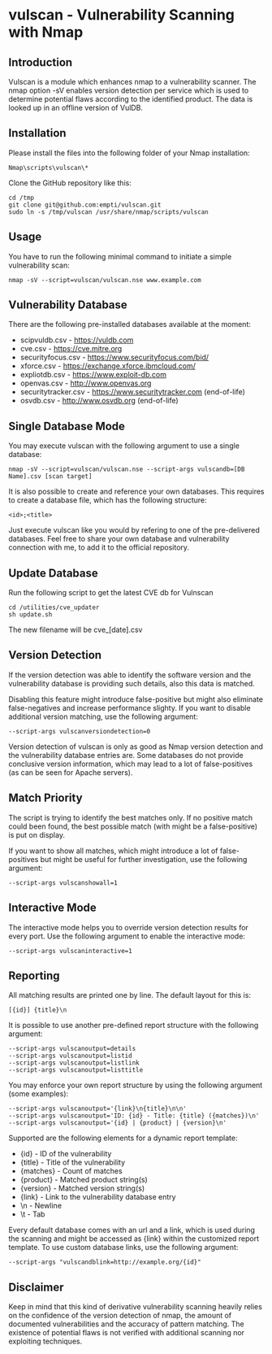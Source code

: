 # vulscan - Vulnerability Scanning with Nmap

## Introduction

Vulscan is a module which enhances nmap to a vulnerability scanner. The nmap option -sV enables version detection per service which is used to determine potential flaws according to the identified product. The data is looked up in an offline version of VulDB.

## Installation

Please install the files into the following folder of your Nmap installation:

    Nmap\scripts\vulscan\*

Clone the GitHub repository like this:

    cd /tmp
    git clone git@github.com:empti/vulscan.git
    sudo ln -s /tmp/vulscan /usr/share/nmap/scripts/vulscan

## Usage

You have to run the following minimal command to initiate a simple vulnerability scan:

    nmap -sV --script=vulscan/vulscan.nse www.example.com

## Vulnerability Database

There are the following pre-installed databases available at the moment:

* scipvuldb.csv - https://vuldb.com
* cve.csv - https://cve.mitre.org
* securityfocus.csv - https://www.securityfocus.com/bid/
* xforce.csv - https://exchange.xforce.ibmcloud.com/
* expliotdb.csv - https://www.exploit-db.com
* openvas.csv - http://www.openvas.org
* securitytracker.csv - https://www.securitytracker.com (end-of-life)
* osvdb.csv - http://www.osvdb.org (end-of-life)

## Single Database Mode

You may execute vulscan with the following argument to use a single database:

    nmap -sV --script=vulscan/vulscan.nse --script-args vulscandb=[DB Name].csv [scan target]

It is also possible to create and reference your own databases. This requires to create a database file, which has the following structure:

    <id>;<title>

Just execute vulscan like you would by refering to one of the pre-delivered databases. Feel free to share your own database and vulnerability connection with me, to add it to the official repository.

## Update Database

Run the following script to get the latest CVE db for Vulnscan

    cd /utilities/cve_updater
    sh update.sh

The new filename will be cve_[date].csv

## Version Detection

If the version detection was able to identify the software version and the vulnerability database is providing such details, also this data is matched.

Disabling this feature might introduce false-positive but might also eliminate false-negatives and increase performance slighty. If you want to disable additional version matching, use the following argument:

    --script-args vulscanversiondetection=0

Version detection of vulscan is only as good as Nmap version detection and the vulnerability database entries are. Some databases do not provide conclusive version information, which may lead to a lot of false-positives (as can be seen for Apache servers).

## Match Priority

The script is trying to identify the best matches only. If no positive match could been found, the best possible match (with might be a false-positive) is put on display.

If you want to show all matches, which might introduce a lot of false-positives but might be useful for further investigation, use the following argument:

    --script-args vulscanshowall=1

## Interactive Mode

The interactive mode helps you to override version detection results for every port. Use the following argument to enable the interactive mode:

    --script-args vulscaninteractive=1

## Reporting

All matching results are printed one by line. The default layout for this is:

    [{id}] {title}\n

It is possible to use another pre-defined report structure with the following argument:

    --script-args vulscanoutput=details
    --script-args vulscanoutput=listid
    --script-args vulscanoutput=listlink
    --script-args vulscanoutput=listtitle

You may enforce your own report structure by using the following argument (some examples):

    --script-args vulscanoutput='{link}\n{title}\n\n'
    --script-args vulscanoutput='ID: {id} - Title: {title} ({matches})\n'
    --script-args vulscanoutput='{id} | {product} | {version}\n'

Supported are the following elements for a dynamic report template:

* {id} - ID of the vulnerability
* {title} - Title of the vulnerability
* {matches} - Count of matches
* {product} - Matched product string(s)
* {version} - Matched version string(s)
* {link} - Link to the vulnerability database entry
* \n - Newline
* \t - Tab

Every default database comes with an url and a link, which is used during the scanning and might be accessed as {link} within the customized report template. To use custom database links, use the following argument:

    --script-args "vulscandblink=http://example.org/{id}"

## Disclaimer

Keep in mind that this kind of derivative vulnerability scanning heavily relies on the confidence of the version detection of nmap, the amount of documented vulnerabilities and the accuracy of pattern matching. The existence of potential flaws is not verified with additional scanning nor exploiting techniques.
